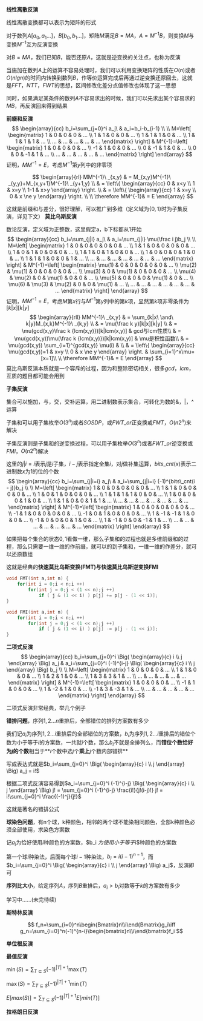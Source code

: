 **线性离散反演**

线性离散变换都可以表示为矩阵的形式

对于数列$A[a_0,a_1...]$，$B[b_0,b_1...]$，矩阵$M$满足$B=MA$，$A=M^{-1}B$，则变换$M$与变换$M^{-1}$互为反演变换

对$B=MA$，我们已知$B$，能否还原$A$，这就是逆变换的关注点，也称为反演

当施加在数列$A$上的运算不容易处理时，我们可以利用变换矩阵的性质在$O(n)$或者$O(nlgn)$的时间内转换到数列$B$，作等价运算完成后再通过逆变换还原回去，这就是$FFT$，$NTT$，$FWT$的思想，区间修改化差分点值修改也体现了这一思想

同时，如果满足某条件的数列$A$不容易求出的时候，我们可以先求出某个容易求的$MB$，再反演回来得到结果

**前缀和反演**
$$
\begin{array}{cc}
    b_i=\sum_{j=0}^i a_j\ & a_i=b_i-b_{i-1} \\ \\
    M=\left[
        \begin{matrix}
            1 & 0 & 0 & 0 & ... \\
            1 & 1 & 0 & 0 & ... \\
            1 & 1 & 1 & 0 & ... \\    
            1 & 1 & 1 & 1 & ... \\
            ... & ... & ... & ... & ...
        \end{matrix}
      \right] &
    M^{-1}=\left[
        \begin{matrix}
            1 & 0 & 0 & 0 & ... \\
            -1 & 1 & 0 & 0 & ... \\
            0 & -1 & 1 & 0 & ... \\    
            0 & 0 & -1 & 1 & ... \\
            ... & ... & ... & ... & ...
        \end{matrix}
        \right]
\end{array}
$$
证明，$MM^{-1}=E$，考虑$M^{-1}$第$y$列中的非零项

$$
\begin{array}{rl}
MM^{-1}\ _{x,y} & = M_{x,y}M^{-1}\ _{y,y}+M_{x,y+1}M^{-1}\ _{y+1,y} \\
				& = \left\{
						\begin{array}{cc}
							0 & x<y \\
							1 & x=y \\
							1-1 & x>y
						\end{array}
					\right. \\
				& = \left\{
						\begin{array}{cc}
                            1 & x=y \\
							0 & x \ne y
						\end{array}
					\right. \\ \\
\therefore MM^{-1}& = E
\end{array}
$$

这就是前缀和与差分，很好理解，可以推广到多维（定义域为$\{0,1\}$时为子集反演，详见下文）
**莫比乌斯反演**

数论反演，定义域为正整数，这里假定a，b下标都从1开始
$$
\begin{array}{cc}
    b_i=\sum_{j|i} a_j\ & a_i=\sum_{j|i} \mu(\frac i j)b_j \\ \\
    M=\left[
        \begin{matrix}
            1 & 0 & 0 & 0 & 0 & 0 & ... \\
            1 & 1 & 0 & 0 & 0 & 0 & ... \\
            1 & 0 & 1 & 0 & 0 & 0 & ... \\
            1 & 1 & 0 & 1 & 0 & 0 & ... \\
            1 & 0 & 0 & 0 & 1 & 0 & ... \\
            1 & 1 & 1 & 0 & 0 & 1 & ... \\
            ... & ... & ... & ... & ... & ... & ...
        \end{matrix}
      \right] &
    M^{-1}=\left[
        \begin{matrix}
            \mu(1) & 0 & 0 & 0 & 0 & 0 & ... \\
            \mu(2) & \mu(1) & 0 & 0 & 0 & 0 & ... \\
            \mu(3) & 0 & \mu(1) & 0 & 0 & 0 & ... \\
            \mu(4) & \mu(2) & 0 & \mu(1) & 0 & 0 & ... \\
            \mu(5) & 0 & 0 & 0 & \mu(1) & 0 & ... \\
            \mu(6) & \mu(3) & \mu(2) & 0 & 0 & \mu(1) & ... \\
            ... & ... & ... & ... & ... & ... & ... 
        \end{matrix}
        \right]
\end{array}
$$
证明，$MM^{-1}=E$，考虑$M$第$x$行与$M^{-1}$第$y$列中的第$k$项，显然第$k$项非零条件为$[k|x][k|y]$
$$
\begin{array}{rll}
MM^{-1}\ _{x,y} & = \sum_{k|x\ \and\ k|y}M_{x,k}M^{-1}\ _{k,y} \\
				& = \mu(\frac k y)[k|x][k|y] \\
				& = \mu(gcd(x,y)\frac k {lcm(x,y)})[k|lcm(x,y)] & gcd与lcm性质\\
				& = \mu(gcd(x,y))\mu(\frac k {lcm(x,y)})[k|lcm(x,y)] & \mu是积性函数\\
				& = \mu(gcd(x,y))
\sum_{i=1}^{gcd(x,y)} \mu(i) & \\
				& = \left\{
						\begin{array}{cc}
                            \mu(gcd(x,y))=1 & x=y \\
							0 & x \ne y
						\end{array}
					\right. 
					& \sum_{i=1}^x\mu=[x=1]\\ \\
\therefore MM^{-1}& = E
\end{array}
$$
莫比乌斯反演本质就是一个容斥的过程，因为和整除密切相关，很多$gcd$，$lcm$，互质的题目都可能会用到

**子集反演**

集合可以施加，与，交，交补运算，用二进制数表示集合，可转化为数的&，|，^运算

子集和可以用子集枚举$O(3^n)$或者$SOSDP$，或$FWT\_or$正变换或$FMT$，$O(n2^n)$来解决

子集反演则是子集和的逆变换过程，可以用子集枚举$O(3^n)$或者$FWT\_or$逆变换或$FMI$，$O(n2^n)$解决

这里的$j|i=i$表示$j$是$i$子集，$i-j$表示指定全集$i$，对$j$做补集运算，$bits\_cnt(x)$表示二进制数$x$为1的位的个数
$$
\begin{array}{cc}
    b_i=\sum_{j|i=i} a_j\ & a_i=\sum_{j|i=i} (-1)^{bits\_cnt(i - j)}b_j \\ \\
    M=\left[
        \begin{matrix}
            1 & 0 & 0 & 0 & 0 & 0 & ... \\
            1 & 1 & 0 & 0 & 0 & 0 & ... \\
            1 & 0 & 1 & 0 & 0 & 0 & ... \\
            1 & 1 & 1 & 1 & 0 & 0 & ... \\
            1 & 0 & 0 & 0 & 1 & 0 & ... \\
            1 & 1 & 0 & 0 & 1 & 1 & ... \\
            ... & ... & ... & ... & ... & ... & ...
        \end{matrix}
      \right] &
    M^{-1}=\left[
        \begin{matrix}
            1 & 0 & 0 & 0 & 0 & 0 & ... \\
            -1 & 1 & 0 & 0 & 0 & 0 & ... \\
            -1 & 0 & 1 & 0 & 0 & 0 & ... \\
            1 & -1 & -1 & 1 & 0 & 0 & ... \\
            -1 & 0 & 0 & 0 & 1 & 0 & ... \\
            1 & -1 & 0 & 0 & -1 & 1 & ... \\
            ... & ... & ... & ... & ... & ... & ... 
        \end{matrix}
        \right]
\end{array}
$$

如果把每个集合的状态${0,1}$看做一维，那么子集和的过程也就是多维前缀和的过程，那么只需要一维一维的作前缀，就可以的到子集和，一维一维的作差分，就可以还原数组

这就是经典的**快速莫比乌斯变换(FMT)**与**快速莫比乌斯逆变换FMI**


```cpp
void FMT(int a,int n) {
    for(int i = 0;i < n;i ++)
    	for(int j = 0;j < (1 << n);j ++)
            if ( j & (1 << i) ) p[j] += p[j - (1 << i)];
}
```

```cpp
void FMI(int a,int n) {
    for(int i = 0;i < n;i ++)
    	for(int j = 0;j < (1 << n);j ++)
            if ( j & (1 << i) ) p[j] -= p[j - (1 << i)];
}
```

**二项式反演**
$$
\begin{array}{cc}
    b_i=\sum_{j=0}^i \Big( \begin{array}{c} i \\ j \end{array} \Big) a_j & 
    a_i=\sum_{j=0}^i (-1)^{i-j} \Big( \begin{array}{c} i \\ j \end{array} \Big) b_j \\ \\
    M=\left[
        \begin{matrix}
            1 & 0 & 0 & 0 & ... \\
            1 & 1 & 0 & 0 & ... \\
            1 & 2 & 1 & 0 & ... \\    
            1 & 3 & 3 & 1 & ... \\
            ... & ... & ... & ... & ...
        \end{matrix}
      \right] &
    M^{-1}=\left[
        \begin{matrix}
            1 & 0 & 0 & 0 & ... \\
            -1 & 1 & 0 & 0 & ... \\
            1 & -2 & 1 & 0 & ... \\    
            -1 & 3 & -3 & 1 & ... \\
            ... & ... & ... & ... & ...
        \end{matrix}
        \right]
\end{array}
$$

二项式反演非常经典，举几个例子

**错排问题**，序列$1,2...n$重排后，全部错位的排列方案数有多少

我们记$a_i$为序列$1,2...i$重排后的全部错位的方案数，$b_i$为序列$1,2...i$重排后的错位个数为小于等于$i$的方案数，一共就$i$个数，那么$b_i$不就是全排列么，而**错位个数恰好为$j$的个数**相当于**$i$个数中选$j$个**乘上**$j$个数内部错排**

写成表达式就是$b_i=\sum_{j=0}^i \Big( \begin{array}{c} i \\ j \end{array} \Big) a_j = i!$

根据二项式反演容易得到$a_i=\sum_{j=0}^i (-1)^{i-j} \Big( \begin{array}{c} i \\ j \end{array} \Big) j! = \sum_{j=0}^i (-1)^{i-j} \frac{i!}{j!(i-j)!} j! = i!\sum_{j=0}^i \frac{(-1)^j}{j!}$

这就是著名的错排公式

**球染色问题**，有n个球，k种颜色，相邻的两个球不能染相同颜色，全部k种颜色必须全部使用，求染色方案数

记$a_i$为恰好使用$i$种颜色的方案数，$b_i $为使用小于等于$i$种颜色的方案数

第一个球$i$种染法，后面每个球$i-1$种染法，$b_i=i(i−1)^{n−1}$，而$b_i=\sum_{j=0}^i \Big( \begin{array}{c} i \\ j \end{array} \Big) a_j$，反演即可

**序列比大小**，给定序列$A$，序列$B$重排后，$a_i>b_i$对数等于$k$的方案数有多少





学习中......(未完待续)

**斯特林反演**

$$
f_n=\sum_{i=0}^n\begin{Bmatrix}n\\i\end{Bmatrix}g_i\iff g_n=\sum_{i=0}^n(-1)^{n-i}\begin{bmatrix}n\\i\end{bmatrix}f_i
$$

**单位根反演**

**最值反演**

$\min(S)=\sum_{T \subseteq S}(-1)^{|T|+1}\max(T)$

$\max(S)=\sum_{T \subseteq S}(-1)^{|T|+1}\min(T)$

$E[max(S)]=∑_{T⊆S}(−1)^{|T|+1}E[min(T)]$

**拉格朗日反演**

